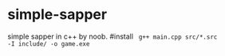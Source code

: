 # simple-sapper
simple sapper in c++ by noob.
#install
<code>
g++ main.cpp src/*.src -I include/ -o game.exe
</code>
